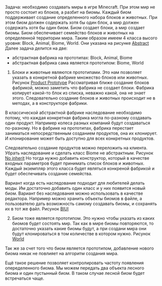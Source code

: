 Задача: необходимо создавать миры в игре Minecraft. При этом мир не просто состоит из блоков, а разбит на биомы. 
Каждый биом поддерживает создание определенного набора блоков и животных.
При этом биом должен содержать хотя бы один блок, а мир должен содержать хотя бы один биом.
Биом создает блоки, а мир создает биомы.
Биом обеспечивает семейство блоков и животных на определенной территории мира.
Таким образом имеем 4 класса высого уровня: Block, Animal, Biome, World.
Они указана на рисунке [Abstract](Abstract.jpg) \
Далее задача делится на две: 
- абстрактная фабрика на прототипах: Block, Animal, Biome
- абстрактная фабрика сама является прототипом: Biome, World

1. Блоки и животные являются прототипами. Это нам позволяет указать в конкретной фабрике множество блоков или животных.
Рисунок [Product Prototype](Detailed.jpg)
Рассматривая ближе создание блоков фабрикой, можно заметить что фабрика не создает блоки.
Фабрика копирует какой-то блок из списка, неважно какой, она не знает этого.
Следовательно создание блоков и животных происходит не в методах, а в конструкторе фабрики.

В классической абстрактной фабрике наследование необходимо потому, 
что каждая конкретная фабрика могла по-разному создавать один продукт.
Например колеса разных компаний будут создаваться по-разному.
Но в фабрике на прототипах, фабрика перестает заниматься непосредственным созданием продуктов, она их клонирует. 
И клонирование может быть доступно для всех конкретных продуктов.

Следовательно создание продуктов можно переложить на клиента. Убрать наследование и сделать класс Biome не абстрактным. 
Рисунок [No inherit](NoInherit.png)
Но тогда нужно добавить конструктор, который в качестве входных параметров будет принимать список блоков и животных.
Каждый экземпляр этого класса будет являться конкреной фабрикой и будет обеспечивать создание семейства.

Вариант когда есть наследование подходит для любителей делать моды. 
Им достаточно добавить один класс и у них появится новый биом.
Вариант без наследования можно использовать в качестве редактора.
Например можно хранить объекты биомов в файле, а пользователю дать возможность самому создавать биомы, и сохранять их в тот же файл.
Рисунок [BIUI](BIUI.png)

2. Биом тоже является прототипом. Это нужно чтобы указать из каких биомов будет состоять мир.
Так как в мире биомы повторяются, то достаточно указать какие биомы будут, 
а при создани мира они будут клонироваться в том количестве в котором нужно.
Рисунок [World](World.jpg)

Так же за счет того что биом является прототипом, добавление нового биома никак не повлияет на алгоритм создания мира.

Ещё такое решение позволяет контролировать частоту появления опеределенного биома. 
Мы можем передать два объекта лесного биома и один пустынный биом.
В таком случае лесной биом будет встречаться чаще.



